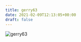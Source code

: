 ```yaml
---
title: gerry63
date: 2021-02-09T12:13:05+00:00
draft: false
---
```


![gerry63](/images/2019-12.JPG)

